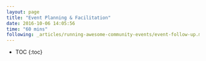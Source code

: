 ```yaml
---
layout: page
title: "Event Planning & Facilitation"
date: 2016-10-06 14:05:56
time: "60 mins"
following: _articles/running-awesome-community-events/event-follow-up.md
---
```

* TOC
{:toc}